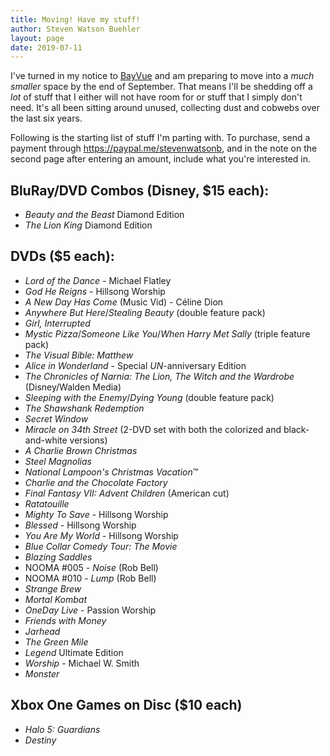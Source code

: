 ```yaml
---
title: Moving! Have my stuff!
author: Steven Watson Buehler
layout: page
date: 2019-07-11
---
```


I've turned in my notice to [BayVue](https://www.livebayvue.com) and am preparing to move into a _much smaller_ space by the end of September. That means I'll be shedding off a _lot_ of stuff that I either will not have room for or stuff that I simply don't need. It's all been sitting around unused, collecting dust and cobwebs over the last six years.

Following is the starting list of stuff I'm parting with. To purchase, send a payment through <https://paypal.me/stevenwatsonb>, and in the note on the second page after entering an amount, include what you're interested in.

## BluRay/DVD Combos (Disney, $15 each):

- _Beauty and the Beast_ Diamond Edition
- _The Lion King_ Diamond Edition

## DVDs ($5 each):

- _Lord of the Dance_ - Michael Flatley
- _God He Reigns_ - Hillsong Worship
- _A New Day Has Come_ (Music Vid) - Céline Dion
- _Anywhere But Here_/_Stealing Beauty_ (double feature pack)
- _Girl, Interrupted_
- _Mystic Pizza_/_Someone Like You_/_When Harry Met Sally_ (triple feature pack)
- _The Visual Bible: Matthew_
- _Alice in Wonderland_ - Special _UN_-anniversary Edition
- _The Chronicles of Narnia: The Lion, The Witch and the Wardrobe_ (Disney/Walden Media)
- _Sleeping with the Enemy_/_Dying Young_ (double feature pack)
- _The Shawshank Redemption_
- _Secret Window_
- _Miracle on 34th Street_ (2-DVD set with both the colorized and black-and-white versions)
- _A Charlie Brown Christmas_
- _Steel Magnolias_
- _National Lampoon's Christmas Vacation_&trade;
- _Charlie and the Chocolate Factory_
- _Final Fantasy VII: Advent Children_ (American cut)
- _Ratatouille_
- _Mighty To Save_ - Hillsong Worship
- _Blessed_ - Hillsong Worship
- _You Are My World_ - Hillsong Worship
- _Blue Collar Comedy Tour: The Movie_
- _Blazing Saddles_
- NOOMA #005 - _Noise_ (Rob Bell)
- NOOMA #010 - _Lump_ (Rob Bell)
- _Strange Brew_
- _Mortal Kombat_
- _OneDay Live_ - Passion Worship
- _Friends with Money_
- _Jarhead_
- _The Green Mile_
- _Legend_ Ultimate Edition
- _Worship_ - Michael W. Smith
- _Monster_

## Xbox One Games on Disc ($10 each)

- _Halo 5: Guardians_
- _Destiny_
